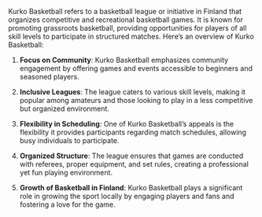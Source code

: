 Kurko Basketball refers to a basketball league or initiative in Finland that organizes competitive and recreational basketball games. It is known for promoting grassroots basketball, providing opportunities for players of all skill levels to participate in structured matches. Here’s an overview of Kurko Basketball:

1. **Focus on Community**: Kurko Basketball emphasizes community engagement by offering games and events accessible to beginners and seasoned players.

2. **Inclusive Leagues**: The league caters to various skill levels, making it popular among amateurs and those looking to play in a less competitive but organized environment.

3. **Flexibility in Scheduling**: One of Kurko Basketball’s appeals is the flexibility it provides participants regarding match schedules, allowing busy individuals to participate.

4. **Organized Structure**: The league ensures that games are conducted with referees, proper equipment, and set rules, creating a professional yet fun playing environment.

5. **Growth of Basketball in Finland**: Kurko Basketball plays a significant role in growing the sport locally by engaging players and fans and fostering a love for the game.
